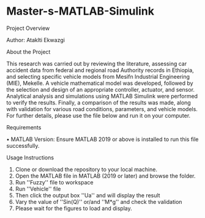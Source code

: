 # Master-s-MATLAB-Simulink

Project Overview

Author: Ataklti Ekwazgi

About the Project

This research was carried out by reviewing the literature, assessing car accident data from federal and regional road Authority records in Ethiopia, and selecting specific vehicle models from Mesifn Industrial Engineering (MIE), Mekelle. A vehicle mathematical model was developed, followed by the selection and design of an appropriate controller, actuator, and sensor. Analytical analysis and simulations using MATLAB Simulink were performed to verify the results. Finally, a comparison of the results was made, along with validation for various road conditions, parameters, and vehicle models. For further details, please use the file below and run it on your computer.
 
  Requirements
  
•	MATLAB Version: Ensure MATLAB 2019 or above is installed to run this file successfully.

Usage Instructions
1.	Clone or download the repository to your local machine.
2.	Open the MATLAB file in MATLAB (2019 or later) and browse the folder.
3.	Run ''Fuzzy'' file to workspace
4.	Run ''Vehicle'' file
5.	Then click the output box ''Ua'' and will display the result
6.	Vary the value of ''Sin(Q)'' or/and ''M*g'' and check the validation
7.	Please wait for the figures to load and display. 
